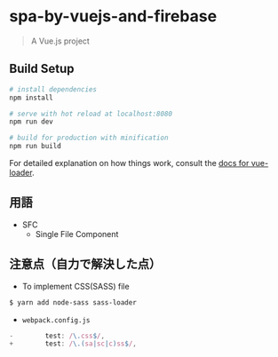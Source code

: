 # spa-by-vuejs-and-firebase

> A Vue.js project

## Build Setup

``` bash
# install dependencies
npm install

# serve with hot reload at localhost:8080
npm run dev

# build for production with minification
npm run build
```

For detailed explanation on how things work, consult the [docs for vue-loader](http://vuejs.github.io/vue-loader).

## 用語

- SFC
  - Single File Component

## 注意点（自力で解決した点）

- To implement CSS(SASS) file

```bash
$ yarn add node-sass sass-loader
```

- `webpack.config.js`

```javascript
-        test: /\.css$/,
+        test: /\.(sa|sc|c)ss$/,
```
